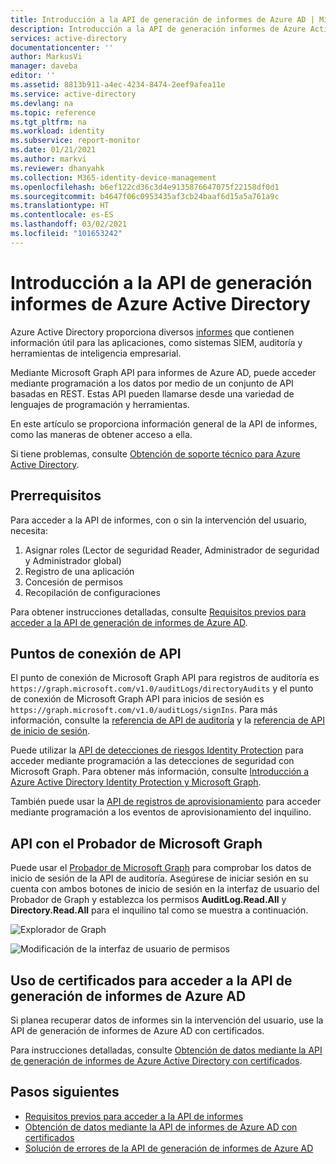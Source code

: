 ```yaml
---
title: Introducción a la API de generación de informes de Azure AD | Microsoft Docs
description: Introducción a la API de generación informes de Azure Active Directory
services: active-directory
documentationcenter: ''
author: MarkusVi
manager: daveba
editor: ''
ms.assetid: 8813b911-a4ec-4234-8474-2eef9afea11e
ms.service: active-directory
ms.devlang: na
ms.topic: reference
ms.tgt_pltfrm: na
ms.workload: identity
ms.subservice: report-monitor
ms.date: 01/21/2021
ms.author: markvi
ms.reviewer: dhanyahk
ms.collection: M365-identity-device-management
ms.openlocfilehash: b6ef122cd36c3d4e9135876647075f22158df0d1
ms.sourcegitcommit: b4647f06c0953435af3cb24baaf6d15a5a761a9c
ms.translationtype: HT
ms.contentlocale: es-ES
ms.lasthandoff: 03/02/2021
ms.locfileid: "101653242"
---
```

# <a name="get-started-with-the-azure-active-directory-reporting-api"></a>Introducción a la API de generación informes de Azure Active Directory

Azure Active Directory proporciona diversos [informes](overview-reports.md) que contienen información útil para las aplicaciones, como sistemas SIEM, auditoría y herramientas de inteligencia empresarial. 

Mediante Microsoft Graph API para informes de Azure AD, puede acceder mediante programación a los datos por medio de un conjunto de API basadas en REST. Estas API pueden llamarse desde una variedad de lenguajes de programación y herramientas.

En este artículo se proporciona información general de la API de informes, como las maneras de obtener acceso a ella.

Si tiene problemas, consulte [Obtención de soporte técnico para Azure Active Directory](../fundamentals/active-directory-troubleshooting-support-howto.md).

## <a name="prerequisites"></a>Prerrequisitos

Para acceder a la API de informes, con o sin la intervención del usuario, necesita:

1. Asignar roles (Lector de seguridad Reader, Administrador de seguridad y Administrador global)
2. Registro de una aplicación
3. Concesión de permisos
4. Recopilación de configuraciones

Para obtener instrucciones detalladas, consulte [Requisitos previos para acceder a la API de generación de informes de Azure AD](howto-configure-prerequisites-for-reporting-api.md). 

## <a name="api-endpoints"></a>Puntos de conexión de API 

El punto de conexión de Microsoft Graph API para registros de auditoría es `https://graph.microsoft.com/v1.0/auditLogs/directoryAudits` y el punto de conexión de Microsoft Graph API para inicios de sesión es `https://graph.microsoft.com/v1.0/auditLogs/signIns`. Para más información, consulte la [referencia de API de auditoría](/graph/api/resources/directoryaudit) y la [referencia de API de inicio de sesión](/graph/api/resources/signIn).

Puede utilizar la [API de detecciones de riesgos Identity Protection](/graph/api/resources/identityriskevent?view=graph-rest-beta) para acceder mediante programación a las detecciones de seguridad con Microsoft Graph. Para obtener más información, consulte [Introducción a Azure Active Directory Identity Protection y Microsoft Graph](../identity-protection/howto-identity-protection-graph-api.md). 
  
También puede usar la [API de registros de aprovisionamiento](/graph/api/resources/provisioningobjectsummary?view=graph-rest-beta) para acceder mediante programación a los eventos de aprovisionamiento del inquilino. 

## <a name="apis-with-microsoft-graph-explorer"></a>API con el Probador de Microsoft Graph

Puede usar el [Probador de Microsoft Graph](https://developer.microsoft.com/graph/graph-explorer) para comprobar los datos de inicio de sesión de la API de auditoría. Asegúrese de iniciar sesión en su cuenta con ambos botones de inicio de sesión en la interfaz de usuario del Probador de Graph y establezca los permisos **AuditLog.Read.All** y **Directory.Read.All** para el inquilino tal como se muestra a continuación.   

![Explorador de Graph](./media/concept-reporting-api/graph-explorer.png)

![Modificación de la interfaz de usuario de permisos](./media/concept-reporting-api/modify-permissions.png)

## <a name="use-certificates-to-access-the-azure-ad-reporting-api"></a>Uso de certificados para acceder a la API de generación de informes de Azure AD 

Si planea recuperar datos de informes sin la intervención del usuario, use la API de generación de informes de Azure AD con certificados.

Para instrucciones detalladas, consulte [Obtención de datos mediante la API de generación de informes de Azure Active Directory con certificados](tutorial-access-api-with-certificates.md).

## <a name="next-steps"></a>Pasos siguientes

 * [Requisitos previos para acceder a la API de informes](howto-configure-prerequisites-for-reporting-api.md) 
 * [Obtención de datos mediante la API de informes de Azure AD con certificados](tutorial-access-api-with-certificates.md)
 * [Solución de errores de la API de generación de informes de Azure AD](troubleshoot-graph-api.md)